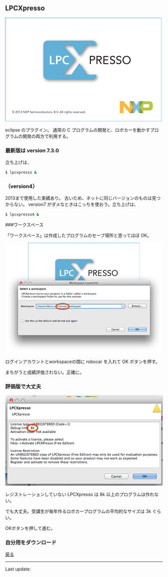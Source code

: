 ## LPCXpresso
![startup](images/startup.png)

eclipse のプラグイン。
通常の C プログラムの開発と、ロボカーを動かすプログラムの開発の両方で利用する。

### 最新版は version 7.3.0
立ち上げは、

````sh
$ lpcxpresso &
````

### （version4）
2013まで使用した実績あり。
古いため、ネットに同じバージョンのものは見つからない。
version7 がダメなときはこっちを使おう。立ち上げは、

````sh
$ lpcxpresso4 &
````

###ワークスペース

「ワークスペース」は作成したプログラムのセーブ場所と思ってほぼ OK。

![](images/workspace_name.png)

ログインアカウントとworkspaceの間に robocar を入れて OK ボタンを押す。

<span class='warn'>まちがうと成績評価されない</span>。正確に。</li>

### 評価版で大丈夫

![](images/unregistered.png)

レジストレーションしていない LPCXpresso は 8k 以上のプログラムは作れない。

でも大丈夫。受講生が毎年作るロボカープログラムの平均的なサイズは 3k ぐらい。

OKボタンを押して進む。

### 自分用をダウンロード

[戻る](../)

----
Last update: <script>document.write(document.lastModified);</script>
